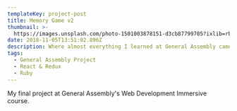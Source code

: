 ```yaml
---
templateKey: project-post
title: Memory Game v2
thumbnail: >-
  https://images.unsplash.com/photo-1501003878151-d3cb87799705?ixlib=rb-1.2.1&auto=format&fit=crop&w=300&q=80
date: 2018-11-05T13:51:02.896Z
description: Where almost everything I learned at General Assembly came together.
tags:
  - General Assembly Project
  - React & Redux
  - Ruby
---
```


My final project at General Assembly's Web Development Immersive course.
